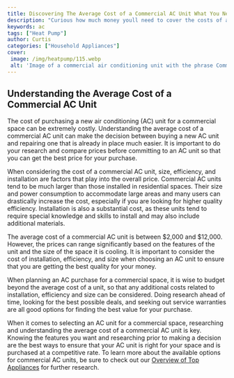 ```yaml
---
title: Discovering The Average Cost of a Commercial AC Unit What You Need To Know
description: "Curious how much money youll need to cover the costs of a commercial AC unit Find out the average cost and what you should factor in during your research when you read this blog post"
keywords: ac
tags: ["Heat Pump"]
author: Curtis
categories: ["Household Appliances"]
cover: 
 image: /img/heatpump/115.webp
 alt: 'Image of a commercial air conditioning unit with the phrase Commercial AC Unit Cost beside it'
---
```

## Understanding the Average Cost of a Commercial AC Unit

The cost of purchasing a new air conditioning (AC) unit for a commercial space can be extremely costly. Understanding the average cost of a commercial AC unit can make the decision between buying a new AC unit and repairing one that is already in place much easier. It is important to do your research and compare prices before committing to an AC unit so that you can get the best price for your purchase.

When considering the cost of a commercial AC unit, size, efficiency, and installation are factors that play into the overall price. Commercial AC units tend to be much larger than those installed in residential spaces. Their size and power consumption to accommodate large areas and many users can drastically increase the cost, especially if you are looking for higher quality efficiency. Installation is also a substantial cost, as these units tend to require special knowledge and skills to install and may also include additional materials.

The average cost of a commercial AC unit is between $2,000 and $12,000. However, the prices can range significantly based on the features of the unit and the size of the space it is cooling. It is important to consider the cost of installation, efficiency, and size when choosing an AC unit to ensure that you are getting the best quality for your money.

When planning an AC purchase for a commercial space, it is wise to budget beyond the average cost of a unit, so that any additional costs related to installation, efficiency and size can be considered. Doing research ahead of time, looking for the best possible deals, and seeking out service warranties are all good options for finding the best value for your purchase.

When it comes to selecting an AC unit for a commercial space, researching and understanding the average cost of a commercial AC unit is key. Knowing the features you want and researching prior to making a decision are the best ways to ensure that your AC unit is right for your space and is purchased at a competitive rate. To learn more about the available options for commercial AC units, be sure to check out our [Overview of Top Appliances](./pages/appliance-overview) for further research.
